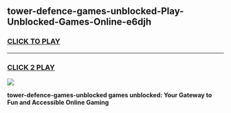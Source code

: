 
## tower-defence-games-unblocked-Play-Unblocked-Games-Online-e6djh
<h3>
<a href="https://premium76.site?title=tower-defence-games-unblocked&ref=24A">CLICK TO PLAY</a></h3>
<hr>

<h3>
<a href="https://premium76.site?title=tower-defence-games-unblocked&ref=24A">CLICK 2 PLAY</a>
  
</h3>

<a href="https://premium76.site?title=tower-defence-games-unblocked&ref=24A"><img src="https://clearcache.store/games.png"></a>


**tower-defence-games-unblocked games unblocked: Your Gateway to Fun and Accessible Online Gaming**
